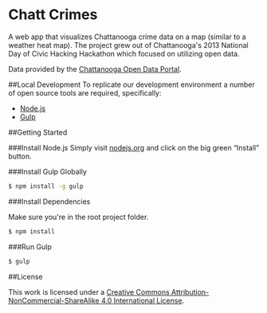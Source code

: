 Chatt Crimes
============

A web app that visualizes Chattanooga crime data on a map (similar to a weather heat map). The project grew out of Chattanooga's 2013 National Day of Civic Hacking Hackathon which focused on utilizing open data.

Data provided by the [Chattanooga Open Data Portal](https://data.chattlibrary.org/Public-Safety/Crime-Data/5na4-ggsr).

##Local Development
To replicate our development environment a number of open source tools are required, specifically:

* [Node.js](http://nodejs.org)
* [Gulp](http://gulpjs.com)

##Getting Started

###Install Node.js
Simply visit [nodejs.org](http://nodejs.org) and click on the big green “Install” button.

###Install Gulp Globally

~~~ sh
$ npm install -g gulp
~~~

###Install Dependencies

Make sure you're in the root project folder.

~~~ sh
$ npm install
~~~

###Run Gulp

~~~ sh
$ gulp
~~~

##License

This work is licensed under a [Creative Commons Attribution-NonCommercial-ShareAlike 4.0 International License](http://creativecommons.org/licenses/by-nc-sa/4.0/).
